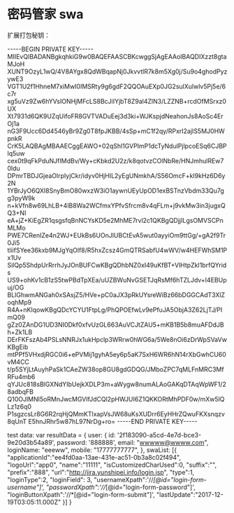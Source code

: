 # 密码管家 swa

扩展打包秘钥：


-----BEGIN PRIVATE KEY-----
MIIEvQIBADANBgkqhkiG9w0BAQEFAASCBKcwggSjAgEAAoIBAQDIXzzt8gtaMJoH
XUNT9OzyL1wQ/4V8AYgx8QdWBqapNj0JkvvtlR7k8m5Xg0j/Su9o4ghodPyzywE3
VGT1U2f1HhneM7xiMwI0IMSRty9g6gdF2QQOAuEXp0JG2sulXulwlv5Pj5e/6c7r
xg5uVz9Zw6hYVsIONHjMFcLS8BcJiIYjbT8Z9al4ZlN3/LZZNB+rcdOfMSrxz0UX
Xt7931d6QK9UZqUifoFR8GVTVADuEej3d3ki+WJKspjdNeahonJs8AoSc4ErOj1a
nG3F9Ucc6Dd4546yBr9Zg0T8fpJKBB/4sSp+mC1f2qy/RPxrI2ajIS5MJ0HWpnkR
CrK5LAQBAgMBAAECggEAWO+02qShl1GVPImP1dcTyNdulPjlpcoESq6CJBPlq5uw
cex0t9qFkPduNJfIMdBv/Wy+cKbkd2U2z/k8qotvzCOlNbRe/HNJmhulREw70ldu
DPmrTBDJGjeaOlrpIyjCkr/idyv0HjHIL2yEgUNmkhA/S56OmcF+kI9kHz6D6y2N
1YBrJyO6QXI8SnyBmO80wxzW3iO1aywnUEyUpOD1exBSTnzVbdm33Qu7gg3pyW9k
n+kVfn8w69LhLB+4lB8Wa2WCfmxYPfvSfrcm8v4qFLm+j9vkMw3in3jugxQQ3+NI
eA+jZ+KiEgZR1qsgsfqBnNCYsKD5e2MhME7rvl2c1QKBgQDjjILgsOMVSCPnMLMo
PWE7CRenIZe4n2WJ+EUkBs6UOnJlUBCtEvA5wut0ayyiOm9ttGg/+gA2f9Tr0Ji5
tliifSYee36kxb9MJgYqOlf8/R5hxZcsz4GmQTRSabfU4wWV/w4HEFWhSM1Px1Uv
SilQp5ShdpUrRrrhJyJOnBUFCwKBgQDhbNZ0xI49uKfBT+VlHtpZkI1brfQYrids
US9+ohKv1cB1zS5twPBdTpXEa/uUZBWuNvGSETJqRsMf6hTZLJdv+I4EBUpuj/OG
BLlGhwmANGah0xSAsjZ5/HVe+pC0aJX3pRkUYsreWiBz66bDGGCAdT3XlZoqhMp9
R4A+nKIqowKBgQDcYCYU1FtpLg/PhQPOEfwLv9ePfuJA5ObjA3Z62LjTJ/PImQ09
gZz0ZAnDG1UD3NI0Dkf0xfvUzGL663AuVCJtZAU5+mKB1B5b8muAFDdJBh+Zk1LB
DErFKFszAb4PSLsNNRJx1ukHpclp3WRrw0hWG6a/5We8nOi6zDrWpSVaVwKBgEib
mtPPf5VHxdjRGC0i6+ePVMij1gyhA5ey6p5aK7SxH6WR6hN14rXbGwhCU60vM4CC
t/p5SYjLtAuyhPaSk1CAeZW38op8GU8gdGDQG/JMboZPC7qMLFnMRC3MfRFu4mb6
qYJUc818sBlGXNdYIbUejkXDLP3m+aWygw8numALAoGAKqDTAqWpWF1/28adbqFB
Q10OJlMNI5oRMnJwcMGVlfJdCQl2pHWJUI6Z1QKKORtMhPDF0w/mXw5lQLz1z6q0
P1sgzcsLr8G6R2rqHjQMmKTlxapVsJW68uKsXUDrr6EyHHrZQwuFKXsnqzv8qUnT
E5hnJRhr5w87hL97NrDg+ro=
-----END PRIVATE KEY-----





test data:
var resultData = {
    user: {
        id: '2f183090-a5cd-4e7d-bce3-9e20d3b54a89',
        password: '888888',
        email: "wwwww@wwww.com",
        loginName: "eeeww",
        mobile: "17777777777",
    },
    swaList: [{
        "applicationId":"ee4fd0aa-13ae-431e-ac51-0b3a8c02f494",
        "logoUrl":"app0",
        "name":"11111",
        "isCustomizedCharUsed":0,
        "suffix":"",
        "prefix":"888",
        "url":"http://jira.yunshipei.info/login.jsp",
        "type":1,
        "loginType":2,
        "loginField": 3,
        "usernameXpath":'//*[@id="login-form-username"]',
        "passwordXpath":'//*[@id="login-form-password"]',
        "loginButtonXpath":'//*[@id="login-form-submit"]',
        "lastUpdate":"2017-12-19T03:05:11.000Z"
    }]
}
